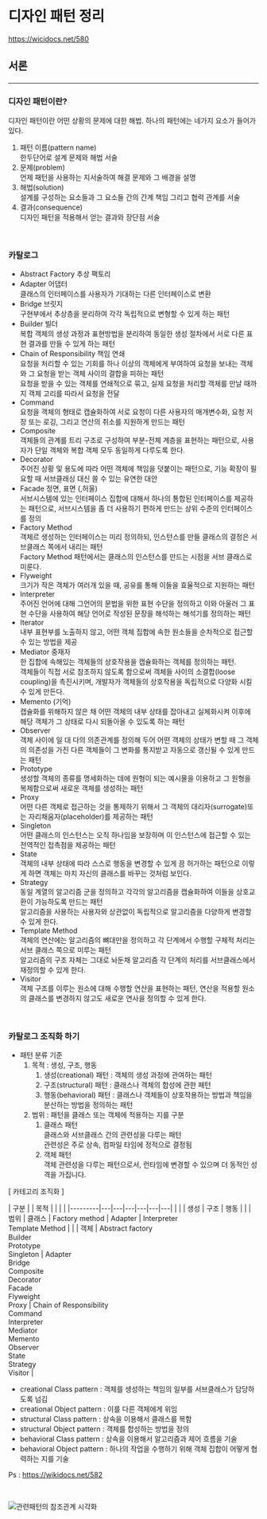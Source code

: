 # 디자인 패턴 정리
<https://wicidocs.net/580>
## 서론 <hr />
### 디자인 패턴이란?
디자인 패턴이란 어떤 상황의 문제에 대한 해법. 하나의 패턴에는 네가지 요소가 들어가 있다.
1. 패턴 이름(pattern name)  <br />
한두단어로 설계 문제와 해법 서술
1. 문제(problem) <br />
 언제 패턴을 사용하는 지서술하여 해결 문제와 그 배경을 설명
1. 해법(solution) <br />
 설계를 구성하는 요소들과 그 요소들 간의 간계 책임 그리고 협력 관계를 서술
1. 결과(consequence) <br />
 디자인 패턴을 적용해서 얻는 결과와 장단점 서술

<br />

### 카탈로그
- Abstract Factory 추상 팩토리
- Adapter 어댑터 <br />
클래스의 인터페이스를 사용자가 기대하는 다른 인터페이스로 변환
- Bridge 브릿지 <br />
구현부에서 추상층을 분리하여 각각 독립적으로 변형할 수 있게 하는 패턴
- Builder 빌더 <br />
복합 객체의 생성 과정과 표현방법을 분리하여 동일한 생성 절차에서 서로 다른 표현 결과를 만들 수 있게 하는 패턴
- Chain of Responsibility 책임 연쇄 <br />
요청을 처리할 수 있는 기회를 하나 이상의 객체에게 부여하여 요청을 보내는 객체와 그 요청을 받는 객체 사이의 결합을 피하는 패턴 <br />
요청을 받을 수 있는 객체를 연쇄적으로 묶고, 실제 요청을 처리할 객체를 만날 때까지 객체 고리를 따라서 요청을 전달 <br />
- Command <br />
요청을 객체의 형태로 캡슐화하여 서로 요청이 다른 사용자의 매개변수화, 요청 저장 또는 로깅, 그리고 연산의 취소를 지원하게 만드는 패턴 <br />
- Composite <br />
객체들의 관계를 트리 구조로 구성하여 부분-전체 계층을 표현하는 패턴으로, 사용자가 단일 객체와 복합 객체 모두 동일하게 다루도록 한다. <br />
- Decorator  <br />
주어진 상황 및 용도에 따라 어떤 객체에 책임을 덧붙이는 패턴으로, 기능 확장이 필요할 때 서브클래싱 대신 쓸 수 있는 유연한 대안 <br />
- Facade 정면, 표면 (,허울)<br />
서브시스템에 있는 인터페이스 집합에 대해서 하나의 통합된 인터페이스를 제공하는 패턴으로, 서브시스템을 좀 더 사용하기 편하게 만드는 상위 수준의 인터페이스를 정의 <br />
- Factory Method <br />
객체르 생성하는 인터페이스는 미리 정의하되, 인스턴스를 만들 클래스의 결정은 서브클래스 쪽에서 내리는 패턴 <br />
Factory Method 패턴에서는 클래스의 인스턴스를 만드는 시점을 서브 클래스로 미룬다. <br />
- Flyweight <br />
크기가 작은 객체가 여러개 있을 때, 공유를 통해 이들을 효율적으로 지원하는 패턴 <br />
- Interpreter <br />
주어진 언어에 대해 그언어의 문법을 위한 표현 수단을 정의하고 이와 아울러 그 표현 수단을 사용하여 해당 언어로 작성된 문장을 해석하는 해석기를 정의하는 패턴 <br />
- Iterator <br />
내부 표현부를 노출하지 않고, 어떤 객체 집합에 속한 원소들을 순차적으로 접근할 수 있는 방법을 제공 <br />
- Mediator 중재자 <br />
한 집합에 속해있는 객체들의 상호작용을 캡슐화하는 객체를 정의하는 패턴. <br />
객체들이 직접 서로 참조하지 않도록 함으로써 객체들 사이의 소결합(loose coupling)을 촉진시키며, 개발자가 객체들의 상호작용을 독립적으로 다양화 시킬 수 있게 만든다. <br />
- Memento (기억)<br />
캡슐화를 위해하지 않은 채 어떤 객체의 내부 상태를 잡아내고 실체화시켜 이후에 해당 객체가 그 상태로 다시 되돌아올 수 있도록 하는 패턴 <br />
- Observer <br />
객체 사이에 일 대 다의 의존관계를 정의해 두어 어떤 객체의 상태가 변할 때 그 객체의 의존성을 가진 다른 객체들이 그 변화를 통지받고 자동으로 갱신될 수 있게 만드는 패턴 <br />
- Prototype <br />
생성할 객체의 종류를 명세화하는 데에 원형이 되는 예시물을 이용하고 그 원형을 복제함으로써 새로운 객체를 생성하는 패턴 <br />
- Proxy <br />
어떤 다른 객체로 접근하는 것을 통제하기 위해서 그 객체의 대리자(surrogate)또는 자리채움자(placeholder)를 제공하는 패턴 <br />
- Singleton <br />
어떤 클래스의 인스턴스는 오직 하나임을 보장하며 이 인스턴스에 접근할 수 있는 전역적인 접촉점을 제공하는 패턴 <br />
- State <br />
객체의 내부 상태에 따라 스스로 행동을 변경할 수 있게 끔 허가하는 패턴으로 이렇게 하면 객체는 마치 자신의 클래스를 바꾸는 것처럼 보인다. <br />
- Strategy <br />
동일 계열의 알고리즘 군을 정의하고 각각의 알고리즘을 캡슐화하여 이들을 상호교환이 가능하도록 만드는 패턴 <br />
알고리즘을 사용하는 사용자와 상관없이 독립적으로 알고리즘을 다양하게 변경할 수 있게 한다. <br />
- Template Method <br />
 객체의 연산에는 알고리즘의 뼈대만을 정의하고 각 단계에서 수행할 구체적 처리는 서브 클래스 쪽으로 미루는 패턴 <br />
 알고리즘의 구조 자체는 그대로 놔둔채 알고리즘 각 단계의 처리를 서브클래스에서 재정의할 수 있게 한다.
 - Visitor <br />
 객체 구조를 이루는 원소에 대해 수행할 연산을 표현하는 패턴, 연산을 적용할 원소의 클래스를 변경하지 않고도 새로운 연사을 정의할 수 있게 한다.

<br />

### 카탈로그 조직화 하기
 - 패턴 분류 기준
    1. 목적 : 생성, 구조, 행동
        1. 생성(creational) 패턴 : 객체의 생성 과정에 관여하는 패턴
        1. 구조(structural) 패턴 : 클래스나 객체의 합성에 관한 패턴
        1. 행동(behavioral) 패턴 : 클래스나 객체들이 상호작용하는 방법과 책임을 분산하는 방법을 정의하는 패턴
    1. 범위 : 패턴을 클래스 또는 객체에 적용하는 지를 구분
        1. 클래스 패턴  <br />
        클래스와 서브클래스 간의 관련성을 다루는 패턴 <br />
        관련성은 주로 상속, 컴파일 타임에 정적으로 결정됨 <br />
        1. 객체 패턴  <br />
        객체 관련성을 다루는 패턴으로서, 런타임에 변경할 수 있으며 더 동적인 성격을 가집니다. <br />

[ 카테고리 조직화 ]

|   구분  |   | 목적  |   |   |  |
|---------|---|---|---|---|---|---|
|   |   | 생성  |  구조 | 행동  |   |
| 범위  |  클래스 | Factory method  | Adapter  | Interpreter <br /> Template Method  | 
|   | 객체  | Abstract factory <br /> Builder <br /> Prototype  <br /> Singleton | Adapter <br />Bridge <br />Composite <br />Decorator <br />Facade <br />Flyweight <br />Proxy  |  Chain of Responsibility <br /> Command <br /> Interpreter <br /> Mediator <br /> Memento <br /> Observer <br /> State<br /> Strategy <br />  Visitor  | 

- creational Class pattern : 객체를 생성하는 책임의 일부를 서브클래스가 담당하도록 넘김
- creational Object pattern : 이를 다른 객체에게 위임
- structural Class pattern : 상속을 이용해서 클래스를 복함
- structural Object pattern : 객체를 합성하는 방법을 정의
- behavioral Class pattern : 상속을 이용해서 알고리즘과 제어 흐름을 기술
- behavioral Object pattern : 하나의 작업을 수행하기 위해 객체 집합이 어떻게 협력하는 지를 기술

Ps : <https://wikidocs.net/582>

<br />

![관련패턴의 참조관계 시각화](https://wikidocs.net/images/page/582/%EB%94%94%EC%9E%90%EC%9D%B8%ED%8C%A8%ED%84%B4%EA%B4%80%EA%B3%84%EB%8F%84.gif)



        
